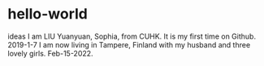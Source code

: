 # hello-world
ideas
I am LIU Yuanyuan, Sophia, from CUHK. It is my first time on Github.
2019-1-7
I am now living in Tampere, Finland with my husband and three lovely girls. Feb-15-2022.
